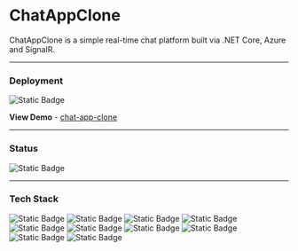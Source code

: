 # ChatAppClone
ChatAppClone is a simple real-time chat platform built via .NET Core, Azure and SignalR.

<hr />

### Deployment
<img alt="Static Badge" src="https://img.shields.io/badge/Status-Waiting-4AC41C">

<strong>View Demo</strong> - <a href="/">chat-app-clone</a>
<hr />

### Status
<img alt="Static Badge" src="https://img.shields.io/badge/Status-In_Progess-%234AC41C">

<hr />

### Tech Stack

<p>
 <img alt="Static Badge" src="https://img.shields.io/badge/.NET Core 6.0-%E2%9C%93-blue">
  <img alt="Static Badge" src="https://img.shields.io/badge/EF Core-%E2%9C%93-%23C21325">
  <img alt="Static Badge" src="https://img.shields.io/badge/SQL Server-%E2%9C%93-brightgreen">
  <img alt="Static Badge" src="https://img.shields.io/badge/SignalR-%E2%9C%93-%23F6546A">
  <img alt="Static Badge" src="https://img.shields.io/badge/Azure-%E2%9C%93-%23764ABC">
  <img alt="Static Badge" src="https://img.shields.io/badge/MailKit-%E2%9C%93-%23FFC0CB">
  <img alt="Static Badge" src="https://img.shields.io/badge/Cloudinary-%E2%9C%93-%233442CD">
  <img alt="Static Badge" src="https://img.shields.io/badge/HTML5-%E2%9C%93-%23800080">
  <img alt="Static Badge" src="https://img.shields.io/badge/CSS3-%E2%9C%93-%23008080">
  <img alt="Static Badge" src="https://img.shields.io/badge/Bootstrap-%E2%9C%93-red">
</p>
